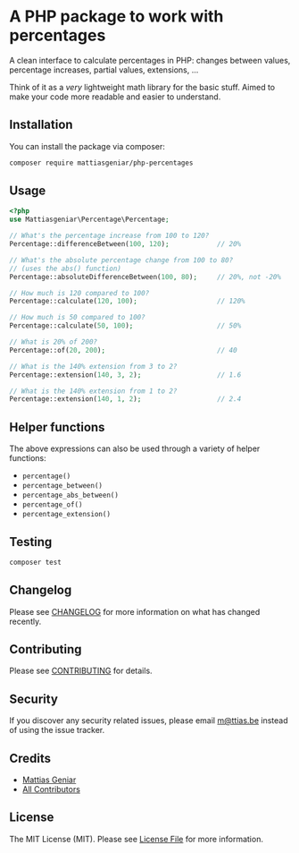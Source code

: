 # A PHP package to work with percentages

A clean interface to calculate percentages in PHP: changes between values, percentage increases, partial values, extensions, ...

Think of it as a _very_ lightweight math library for the basic stuff. Aimed to make your code more readable and easier to understand.

## Installation

You can install the package via composer:

```bash
composer require mattiasgeniar/php-percentages
```

## Usage

```php
<?php
use Mattiasgeniar\Percentage\Percentage;

// What's the percentage increase from 100 to 120?
Percentage::differenceBetween(100, 120);            // 20%

// What's the absolute percentage change from 100 to 80?
// (uses the abs() function)
Percentage::absoluteDifferenceBetween(100, 80);     // 20%, not -20%

// How much is 120 compared to 100?
Percentage::calculate(120, 100);                    // 120%

// How much is 50 compared to 100?
Percentage::calculate(50, 100);                     // 50%

// What is 20% of 200?
Percentage::of(20, 200);                            // 40

// What is the 140% extension from 3 to 2?
Percentage::extension(140, 3, 2);                   // 1.6

// What is the 140% extension from 1 to 2?
Percentage::extension(140, 1, 2);                   // 2.4
```

## Helper functions

The above expressions can also be used through a variety of helper functions:

- `percentage()`
- `percentage_between()`
- `percentage_abs_between()`
- `percentage_of()`
- `percentage_extension()`

## Testing

``` bash
composer test
```

## Changelog

Please see [CHANGELOG](CHANGELOG.md) for more information on what has changed recently.

## Contributing

Please see [CONTRIBUTING](CONTRIBUTING.md) for details.

## Security

If you discover any security related issues, please email m@ttias.be instead of using the issue tracker.

## Credits

- [Mattias Geniar](https://github.com/mattiasgeniar)
- [All Contributors](../../contributors)

## License

The MIT License (MIT). Please see [License File](LICENSE.md) for more information.
